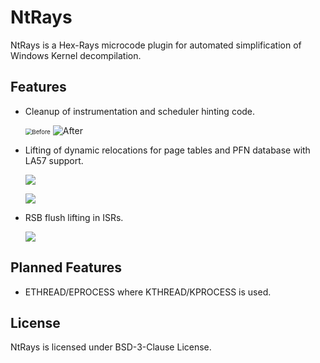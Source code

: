 # NtRays
NtRays is a Hex-Rays microcode plugin for automated simplification of Windows Kernel decompilation.



## Features


- Cleanup of instrumentation and scheduler hinting code.

  <img src="https://i.can.ac/QOGGi.png" alt="Before" style="zoom:67%;" />

  <img src="https://i.can.ac/AlElF.png" alt="After"  />

- Lifting of dynamic relocations for page tables and PFN database with LA57 support.

  ![](https://i.can.ac/XC2X8.png)

  ![](https://i.can.ac/YrMJb.png)

- RSB flush lifting in ISRs.

  ![](https://i.can.ac/YW5AQ.png)

## Planned Features

- ETHREAD/EPROCESS where KTHREAD/KPROCESS is used. 

## License
NtRays is licensed under BSD-3-Clause License.
